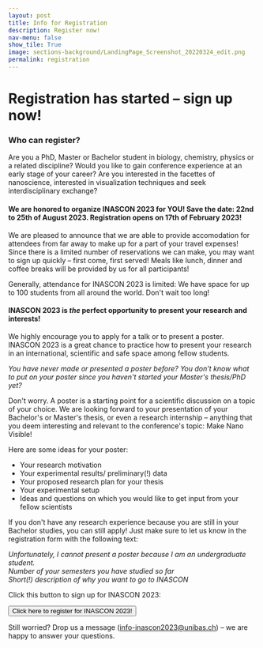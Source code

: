 ```yaml
---
layout: post
title: Info for Registration 
description: Register now!
nav-menu: false
show_tile: True
image: sections-background/LandingPage_Screenshot_20220324_edit.png
permalink: registration
---
```

# Registration has started – sign up now!

### Who can register?

Are you a PhD, Master or Bachelor student in biology, chemistry, physics or a related discipline?
Would you like to gain conference experience at an early stage of your career?
Are you interested in the facettes of nanoscience, interested in visualization techniques and seek interdisciplinary exchange? 


#### We are honored to organize INASCON 2023 for YOU! Save the date: 22nd to 25th of August 2023. Registration opens on 17th of February 2023! 

We are pleased to announce that we are able to provide accomodation for attendees from far away to make up for a part of your travel expenses! Since there is a limited number of reservations we can make, you may want to sign up quickly – first come, first served! Meals like lunch, dinner and coffee breaks will be provided by us for all participants!

Generally, attendance for INASCON 2023 is limited: We have space for up to 100 students from all around the world. Don't wait too long!

#### INASCON 2023 is *the* perfect opportunity to present your research and interests!

We highly encourage you to apply for a talk or to present a poster. INASCON 2023 is a great chance to practice how to present your research in an international, scientific and safe space among fellow students. 

*You have never made or presented a poster before? 
You don’t know what to put on your poster since you haven't started your Master's thesis/PhD yet?*

Don't worry. A poster is a starting point for a scientific discussion on a topic of your choice. We are looking forward to your presentation of your Bachelor's or Master's thesis, or even a research internship – anything that you deem interesting and relevant to the conference's topic: Make Nano Visible!

Here are some ideas for your poster:

- Your research motivation
- Your experimental results/ preliminary(!) data
- Your proposed research plan for your thesis
- Your experimental setup
- Ideas and questions on which you would like to get input from your fellow scientists
 

If you don't have any research experience because you are still in your Bachelor studies, you can still apply! Just make sure to let us know in the registration form with the following text:

*Unfortunately, I cannot present a poster because I am an undergraduate student.*<br>
*Number of your semesters you have studied so far* <br>
*Short(!) description of why you want to go to INASCON*

Click this button to sign up for INASCON 2023:

<a href="https://form.jotform.com/230431299876364" target="_blank">
                    <button class="reg_button"> Click here to register for INASCON 2023!<br/></button>
</a>
 
Still worried? Drop us a message (<a href="mailto:info-inascon2023@unibas.ch">info-inascon2023@unibas.ch</a>) – we are happy to answer your questions. 





